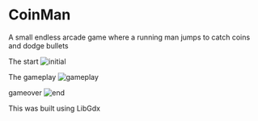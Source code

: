 # CoinMan

A small endless arcade game where a running man jumps to catch coins and dodge bullets

The start
![initial](https://user-images.githubusercontent.com/61557175/202585956-4be29005-4d5b-4b46-82b8-5356e8202ea9.png)

The gameplay
![gameplay](https://user-images.githubusercontent.com/61557175/202585949-171b7362-98a5-4769-8397-d0debf57c531.png)

gameover
![end](https://user-images.githubusercontent.com/61557175/202585957-a373c0a2-eb0e-45b2-9184-8946c393f712.png)

This was built using LibGdx
